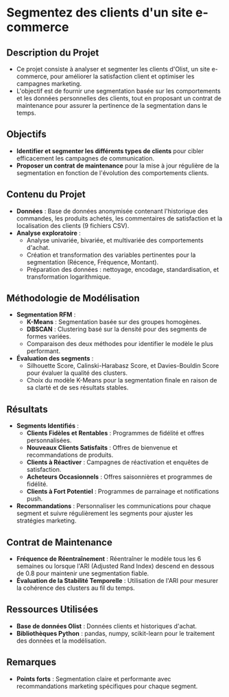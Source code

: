 # Segmentez des clients d'un site e-commerce

## Description du Projet
- Ce projet consiste à analyser et segmenter les clients d'Olist, un site e-commerce, pour améliorer la satisfaction client et optimiser les campagnes marketing.
- L'objectif est de fournir une segmentation basée sur les comportements et les données personnelles des clients, tout en proposant un contrat de maintenance pour assurer la pertinence de la segmentation dans le temps.

## Objectifs
- **Identifier et segmenter les différents types de clients** pour cibler efficacement les campagnes de communication.
- **Proposer un contrat de maintenance** pour la mise à jour régulière de la segmentation en fonction de l'évolution des comportements clients.

## Contenu du Projet
- **Données** : Base de données anonymisée contenant l'historique des commandes, les produits achetés, les commentaires de satisfaction et la localisation des clients (9 fichiers CSV).
- **Analyse exploratoire** :
  - Analyse univariée, bivariée, et multivariée des comportements d'achat.
  - Création et transformation des variables pertinentes pour la segmentation (Récence, Fréquence, Montant).
  - Préparation des données : nettoyage, encodage, standardisation, et transformation logarithmique.

## Méthodologie de Modélisation
- **Segmentation RFM** :
  - **K-Means** : Segmentation basée sur des groupes homogènes.
  - **DBSCAN** : Clustering basé sur la densité pour des segments de formes variées.
  - Comparaison des deux méthodes pour identifier le modèle le plus performant.
- **Évaluation des segments** :
  - Silhouette Score, Calinski-Harabasz Score, et Davies-Bouldin Score pour évaluer la qualité des clusters.
  - Choix du modèle K-Means pour la segmentation finale en raison de sa clarté et de ses résultats stables.

## Résultats
- **Segments Identifiés** :
  - **Clients Fidèles et Rentables** : Programmes de fidélité et offres personnalisées.
  - **Nouveaux Clients Satisfaits** : Offres de bienvenue et recommandations de produits.
  - **Clients à Réactiver** : Campagnes de réactivation et enquêtes de satisfaction.
  - **Acheteurs Occasionnels** : Offres saisonnières et programmes de fidélité.
  - **Clients à Fort Potentiel** : Programmes de parrainage et notifications push.
- **Recommandations** : Personnaliser les communications pour chaque segment et suivre régulièrement les segments pour ajuster les stratégies marketing.

## Contrat de Maintenance
- **Fréquence de Réentraînement** : Réentraîner le modèle tous les 6 semaines ou lorsque l'ARI (Adjusted Rand Index) descend en dessous de 0.8 pour maintenir une segmentation fiable.
- **Évaluation de la Stabilité Temporelle** : Utilisation de l'ARI pour mesurer la cohérence des clusters au fil du temps.

## Ressources Utilisées
- **Base de données Olist** : Données clients et historiques d'achat.
- **Bibliothèques Python** : pandas, numpy, scikit-learn pour le traitement des données et la modélisation.

## Remarques
- **Points forts** : Segmentation claire et performante avec recommandations marketing spécifiques pour chaque segment.
